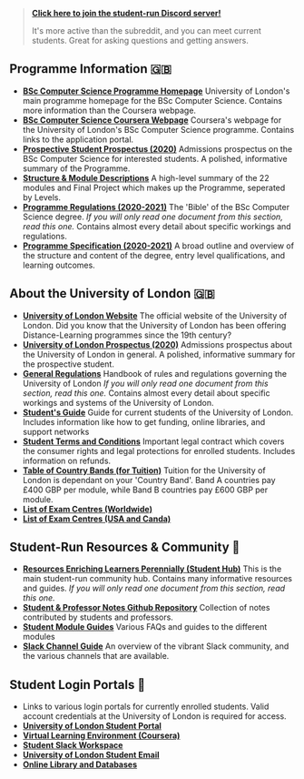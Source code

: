 > [**Click here to join the student-run Discord server!**](https://discord.gg/GhRFG5X)
>
> It's more active than the subreddit, and you can meet current students. Great for asking questions and getting answers.

## Programme Information 🇬🇧
* [**BSc Computer Science Programme Homepage**](https://london.ac.uk/courses/computer-science)
University of London's main programme homepage for the BSc Computer Science. Contains more information than the Coursera webpage.
* [**BSc Computer Science Coursera Webpage**](https://www.coursera.org/degrees/bachelor-of-science-computer-science-london/)
Coursera's webpage for the University of London's BSc Computer Science programme. Contains links to the application portal.
* [**Prospective Student Prospectus (2020)**](https://london.ac.uk/sites/default/files/prospectuses/computer-science-prospectus-2020.pdf)
Admissions prospectus on the BSc Computer Science for interested students. A polished, informative summary of the Programme.
* [**Structure & Module Descriptions**](https://london.ac.uk/computer-science-structure)
A high-level summary of the 22 modules and Final Project which makes up the Programme, seperated by Levels.
* [**Programme Regulations (2020-2021)**](https://london.ac.uk/sites/default/files/regulations/progregs-computer-science-2020-21.pdf)
The 'Bible' of the BSc Computer Science degree. *If you will only read one document from this section, read this one.* Contains almost every detail about specific workings and regulations.
* [**Programme Specification (2020-2021)**](https://london.ac.uk/sites/default/files/programme-specifications/progspec-computer-science-2020-21.pdf)
A broad outline and overview of the structure and content of the degree, entry level qualifications, and learning outcomes.

## About the University of London 🇬🇧
* [**University of London Website**](https://london.ac.uk/) The official website of the University of London. Did you know that the University of London has been offering Distance-Learning programmes since the 19th century?
* [**University of London Prospectus (2020)**](https://london.ac.uk/sites/default/files/prospectuses/GIP-2020.pdf) Admissions prospectus about the University of London in general. A polished, informative summary for the prospective student.
* [**General Regulations**](https://london.ac.uk/sites/default/files/regulations/progregs-general-2020-2021.pdf) Handbook of rules and regulations governing the University of London *If you will only read one document from this section, read this one.* Contains almost every detail about specific workings and systems of the University of London.
* [**Student's Guide**](https://my.london.ac.uk/documents/10197/2676152/Student+Guide/07f72f0b-fd7d-cc23-603f-db6c31bfa5e2) Guide for current students of the University of London. Includes information like how to get funding, online libraries, and support networks
* [**Student Terms and Conditions**](https://london.ac.uk/sites/default/files/governance/student-terms-and-conditions.pdf) Important legal contract which covers the consumer rights and legal protections for enrolled students. Includes information on refunds.
* [**Table of Country Bands (for Tuition)**](https://london.ac.uk/sites/default/files/leaflets/country-bands.pdf) Tuition for the University of London is dependant on your 'Country Band'. Band A countries pay £400 GBP per module, while Band B countries pay £600 GBP per module.
* [**List of Exam Centres (Worldwide)**](https://my.london.ac.uk/documents/10197/2926462/examcentres-worldwide2/659d044f-25c3-2a01-fd7e-0667e3d9e71a)
* [**List of Exam Centres (USA and Canda)**](https://my.london.ac.uk/documents/10197/2926462/examcentres-northamerica.pdf/da80d4a8-00db-053c-283a-0757f88b5e85)

## Student-Run Resources & Community 🙋
* [**Resources Enriching Learners Perennially (Student Hub)**](https://world-class.github.io/REPL/) This is the main student-run community hub. Contains many informative resources and guides. *If you will only read one document from this section, read this one.*
* [**Student & Professor Notes Github Repository**](https://github.com/world-class/REPL/tree/master/notes) Collection of notes contributed by students and professors.
* [**Student Module Guides**](https://github.com/world-class/REPL/tree/master/modules/level_4) Various FAQs and guides to the different modules
* [**Slack Channel Guide**](https://world-class.github.io/REPL/slack/) An overview of the vibrant Slack community, and the various channels that are available.

## Student Login Portals 🔐
* Links to various login portals for currently enrolled students. Valid account credentials at the University of London is required for access.
* [**University of London Student Portal**](https://my.london.ac.uk/)
* [**Virtual Learning Environment (Coursera)**](https://www.coursera.org/?authMode=login&authProvider=london)
* [**Student Slack Workspace**](https://londoncs.slack.com/)
* [**University of London Student Email**](http://mail.google.com/a/student.london.ac.uk)
* [**Online Library and Databases**](http://onlinelibrary.london.ac.uk/)

